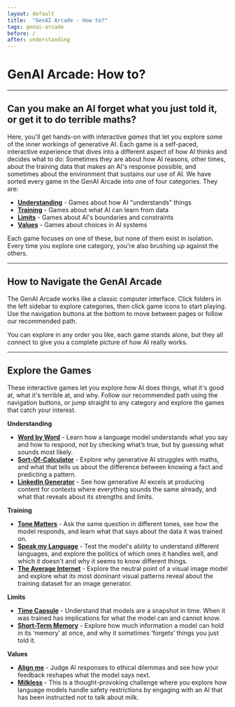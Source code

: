 ```yaml
---
layout: default
title:  "GenAI Arcade - How to?"
tags: genai-arcade
before: /
after: understanding
---
```

# GenAI Arcade: How to? 
---

## Can you make an AI forget what you just told it, or get it to do terrible maths? 

Here, you'll get hands-on with interactive *games* that let you explore some of the inner workings of generative AI. Each game is a self-paced, interactive experience that dives into a different aspect of how AI thinks and decides what to do: Sometimes they are about how AI reasons, other times, about the training data that makes an AI's response possible, and sometimes about the environment that sustains our use of AI. We have sorted every game in the GenAI Arcade into one of four categories. They are:

   * **[Understanding](/genai-arcade/tag/understanding/)** - Games about how AI "understands" things
   * **[Training](genai-arcade/tag/training/)** - Games about what AI can learn from data
   * **[Limits](/genai-arcade/tag/limits)** - Games about AI's boundaries and constraints
   * **[Values](/genai-arcade/tag/values/)** - Games about choices in AI systems

Each game focuses on one of these, but none of them exist in isolation. Every time you explore one category, you're also brushing up against the others.

---

## How to Navigate the GenAI Arcade

The GenAI Arcade works like a classic computer interface. Click folders in the left sidebar to explore categories, then click game icons to start playing. Use the navigation buttons at the bottom to move between pages or follow our recommended path.

You can explore in any order you like, each game stands alone, but they all connect to give you a complete picture of how AI really works.


---

## Explore the Games

These interactive games let you explore how AI does things, what it's good at, what it's terrible at, and why. Follow our recommended path using the navigation buttons, or jump straight to any category and explore the games that catch your interest.

**Understanding**
- **[Word by Word](/20241011/probable-facts)** - Learn how a language model understands what you say and how to respond, not by checking what’s true, but by guessing what sounds most likely.
- **[Sort-Of-Calculator](/20241011/llm-calculator)** - Explore why generative AI struggles with maths, and what that tells us about the difference between knowing a fact and predicting a pattern.
- **[LinkedIn Generator](/20241011/linkedin-generator)** - See how generative AI excels at producing content for contexts  where everything sounds the same already, and what that reveals about its strengths and limits.

**Training**
- **[Tone Matters](/20241011/politeness)** - Ask the same question in different tones, see how the model responds, and learn what that says about the data it was trained on.
- **[Speak my Language](/20241011/multilingual-llm)** - Test the model's ability to understand different languages, and explore the politics of which ones it handles well, and which it doesn't and why it seems to know different things.
- **[The Average Internet](/20241011/neutral-inputs)** - Explore the neutral point of a visual image model and explore what its most dominant visual patterns reveal about the training dataset for an image generator.
 
**Limits** 
- **[Time Capsule](/20241011/knowledge-cutoff)** - Understand that models are a snapshot in time. When it was trained has implications for what the model can and cannot know.
- **[Short-Term Memory](/20241011/context-window)** - Explore how much information a model can hold in its ‘memory’  at once, and why it sometimes ‘forgets’ things you just told it.

**Values**
- **[Align me](/20241011/milkless)** - Judge AI responses to ethical dilemmas and see how your feedback reshapes what the model says next.
- **[Milkless](/20241011/milkless)** - This is a thought-provoking challenge where you explore how language models handle safety restrictions by engaging with an AI that has been instructed not to talk about milk. 
